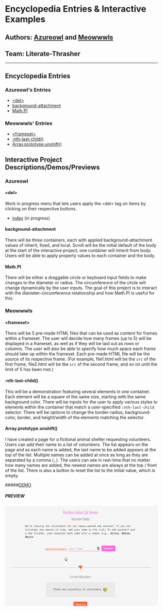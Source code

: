# Encyclopedia Entries & Interactive Examples
## Authors: [Azureowl](http://github.com/azureowl) and [Meowwwls](http://github.com/meowwwls)
## Team: Literate-Thrasher

***

## Encyclopedia Entries

### Azureowl's Entries

* [&lt;del>](del-entry.md)
* [background-attachment](bg-att-entry.md) 
* [Math.PI](math-pi-entry.md)  


### Meowwwls' Entries

* [&lt;frameset>](frameset-entry.md)
* [:nth-last-child()](nthlastchild-entry.md)  
* [Array.prototype.unshift()](array-unshift-entry.md)

## Interactive Project Descriptions/Demos/Previews

### Azureowl
#### &lt;del>  
Work in progress menu that lets users apply the &lt;del> tag on items by clicking on their respective buttons.    

* [index](../encyclopedia-entries-interactive/del-index.html)  (in progress)

#### background-attachment  
There will be three containers, each with applied background-attachment values of inherit, fixed, and local. Scroll will be the initial default of the body at the start of the interactive project; one container will inherit from body. Users will be able to apply property values to each container and the body.  

#### Math.PI  
There will be either a draggable circle or keyboard input fields to make changes to the diameter or radius. The circumference of the circle will change dynamically by the user inputs. The goal of this project is to interact with the diameter-circumference relationship and how Math.PI is useful for this.

### Meowwwls

#### &lt;frameset>

There will be 5 pre-made HTML files that can be used as content for frames within a frameset. The user will decide how many frames (up to 5) will be displayed in a frameset, as well as if they will be laid out as rows or columns. The user will also be able to specify how much space each frame should take up within the frameset. Each pre-made HTML file will be the source of its respective frame. (For example, file1.html will be the `src` of the first frame, file2.html will be tbe `src` of the second frame, and so on until the limit of 5 has been met.) 

#### :nth-last-child()

This will be a demonstration featuring several elements in one container. Each element will be a square of the same size, starting with the same background color. There will be inputs for the user to apply various styles to elements within the container that match a user-specified `:nth-last-child` selector. There will be options to change the border-radius, background-color, border, and height/width of the elements matching the selector. 

#### Array.prototype.unshift()

I have created a page for a fictional animal shelter requesting volunteers. Users can add their name to a list of volunteers. The list appears on the page and as each name is added, the last name to be added appears at the top of the list. Multiple names can be added at once as long as they are separated by a comma (<kbd>,</kbd>). The users can see in real-time that no matter how many names are added, the newest names are always at the top / front of the list. There is also a button to reset the list to the initial value, which is empty.

#####[DEMO](http://meowwwwls.github.io/encyclopedia-md-profilesUI/encyclopedia-entries-interactive/unshift.html)
##### PREVIEW
![demonstration of names being added to the list](https://github.com/meowwwls/encyclopedia-md-profilesUI/blob/master/encyclopedia-entries/img/unshift-prev.gif?raw=true)
